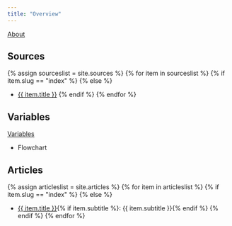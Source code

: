 ```yaml
---
title: "Overview"
---
```


[About](about)

## Sources
{% assign sourceslist = site.sources %}
{% for item in sourceslist %}
  {% if item.slug == "index" %}
  {% else %}
  - <a href="{{ site.baseurl }}{{ item.url }}">{{ item.title }}</a>
  {% endif %}
{% endfor %}


## Variables
[Variables](variables)
- Flowchart

## Articles
{% assign articleslist = site.articles %}
{% for item in articleslist %}
  {% if item.slug == "index" %}
  {% else %}
  - <a href="{{ site.baseurl }}{{ item.url }}">{{ item.title }}</a>{% if item.subtitle %}: {{ item.subtitle }}{% endif %}
  {% endif %}
{% endfor %}
